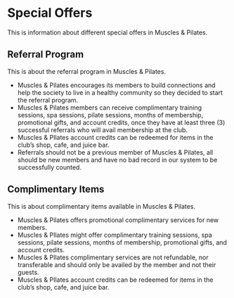# Special Offers

This is information about different special offers in Muscles & Pilates.

## Referral Program

This is about the referral program in Muscles & Pilates.

- Muscles & Pilates encourages its members to build connections and help the society to live in a healthy community so they decided to start the referral program.
- Muscles & Pilates members can receive complimentary training sessions, spa sessions, pilate sessions, months of membership, promotional gifts, and account credits, once they have at least three (3) successful referrals who will avail membership at the club.
- Muscles & PIlates account credits can be redeemed for items in the club’s shop, cafe, and juice bar.
- Referrals should not be a previous member of Muscles & Pilates, all should be new members and have no bad record in our system to be successfully counted.

## Complimentary Items

This is about complimentary items available in Muscles & Pilates.

- Muscles & Pilates offers promotional complimentary services for new members.
- Muscles & PIlates might offer complimentary training sessions, spa sessions, pilate sessions, months of membership, promotional gifts, and account credits.
- Muscles & PIlates complimentary services are not refundable, nor transferable and should only be availed by the member and not their guests.
- Muscles & PIlates account credits can be redeemed for items in the club’s shop, cafe, and juice bar.